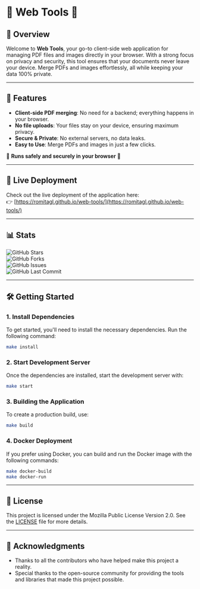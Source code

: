 
# 🌟 Web Tools 🌟

## 📌 Overview

Welcome to **Web Tools**, your go-to client-side web application for managing PDF files and images directly in your browser. With a strong focus on privacy and security, this tool ensures that your documents never leave your device. Merge PDFs and images effortlessly, all while keeping your data 100% private.

---

## 🎯 Features

- **Client-side PDF merging**: No need for a backend; everything happens in your browser.
- **No file uploads**: Your files stay on your device, ensuring maximum privacy.
- **Secure & Private**: No external servers, no data leaks.
- **Easy to Use**: Merge PDFs and images in just a few clicks.

🚀 **Runs safely and securely in your browser** 🚀

---

## 🚀 Live Deployment

Check out the live deployment of the application here:  
👉 [https://romitagl.github.io/web-tools/](https://romitagl.github.io/web-tools/)

---

## 📊 Stats

![GitHub Stars](https://img.shields.io/github/stars/romitagl/web-tools?style=social)  
![GitHub Forks](https://img.shields.io/github/forks/romitagl/web-tools?style=social)  
![GitHub Issues](https://img.shields.io/github/issues/romitagl/web-tools)  
![GitHub Last Commit](https://img.shields.io/github/last-commit/romitagl/web-tools)  

---

## 🛠️ Getting Started

### 1. **Install Dependencies**

To get started, you'll need to install the necessary dependencies. Run the following command:

```bash
make install
```

### 2. **Start Development Server**

Once the dependencies are installed, start the development server with:

```bash
make start
```

### 3. **Building the Application**

To create a production build, use:

```bash
make build
```

### 4. **Docker Deployment**

If you prefer using Docker, you can build and run the Docker image with the following commands:

```bash
make docker-build
make docker-run
```

---

## 📜 License

This project is licensed under the Mozilla Public License Version 2.0. See the [LICENSE](LICENSE) file for more details.

---

## 🙏 Acknowledgments

- Thanks to all the contributors who have helped make this project a reality.
- Special thanks to the open-source community for providing the tools and libraries that made this project possible.
